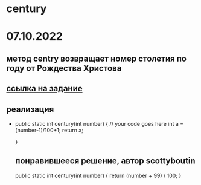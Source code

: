 # century
# 07.10.2022
## метод centry возвращает номер столетия по году от Рождества Христова
## [ссылка на задание](https://www.codewars.com/kata/5a3fe3dde1ce0e8ed6000097/train/java)
## реализация 

* public static int century(int number) {
        // your code goes here
        int a = (number-1)/100+1;
        return a;

    }
  ## понравившееся решение, автор scottyboutin
    public static int century(int number) {
        return (number + 99) / 100;
     }
